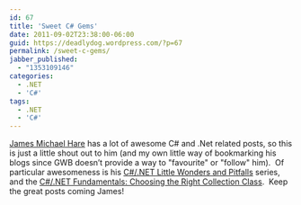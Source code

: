 ```yaml
---
id: 67
title: 'Sweet C# Gems'
date: 2011-09-02T23:38:00-06:00
guid: https://deadlydog.wordpress.com/?p=67
permalink: /sweet-c-gems/
jabber_published:
  - "1353109146"
categories:
  - .NET
  - 'C#'
tags:
  - .NET
  - 'C#'
---
```

[James Michael Hare](http://geekswithblogs.net/BlackRabbitCoder/Default.aspx) has a lot of awesome C# and .Net related posts, so this is just a little shout out to him (and my own little way of bookmarking his blogs since GWB doesn&#8217;t provide a way to "favourite" or "follow" him).&#160; Of particular awesomeness is his [C#/.NET Little Wonders and Pitfalls](http://geekswithblogs.net/BlackRabbitCoder/archive/2011/08/11/c.net-little-wonders--pitfalls-the-complete-collection-so-far.aspx) series, and the [C#/.NET Fundamentals: Choosing the Right Collection Class](http://geekswithblogs.net/BlackRabbitCoder/archive/2011/06/16/c.net-fundamentals-choosing-the-right-collection-class.aspx "C#/.NET Fundamentals: Choosing the Right Collection Class").&#160; Keep the great posts coming James!
